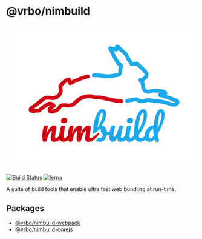 # @vrbo/nimbuild

![nimbuild](./nimbuild.png)

[![Build Status](https://travis-ci.org/expediagroup/nimbuild.svg?branch=master)](https://travis-ci.org/expediagroup/nimbuild)
[![lerna](https://img.shields.io/badge/maintained%20with-lerna-cc00ff.svg)](https://lerna.js.org/)

A suite of build tools that enable ultra fast web bundling at run-time.

## Packages

-   [@vrbo/nimbuild-webpack](./packages/nimbuild-webpack)
-   [@vrbo/nimbuild-corejs](./packages/nimbuild-corejs)

